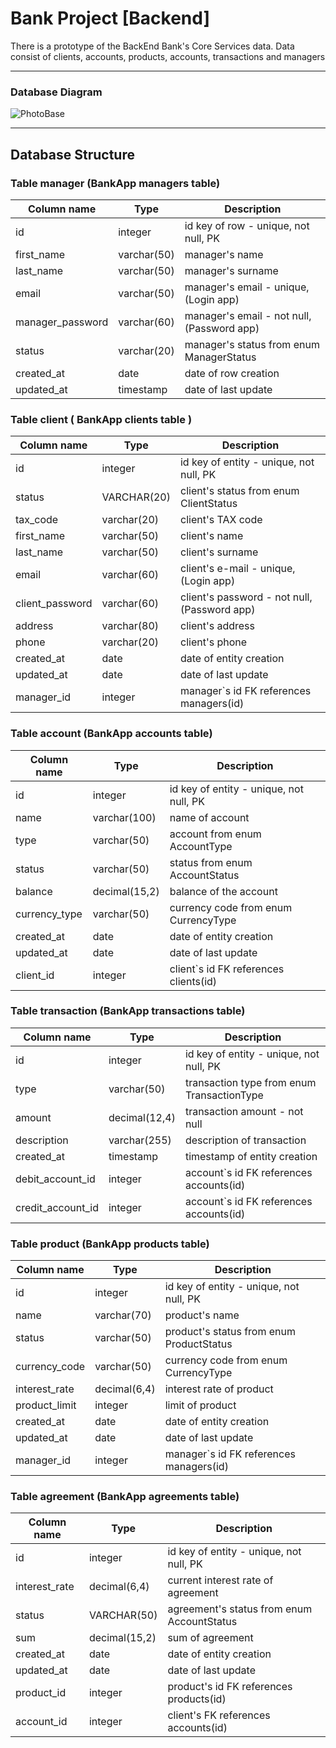 # Bank Project [Backend]

There is a prototype of the BackEnd Bank's Core Services data.
Data consist of clients, accounts, products, accounts, transactions and managers
___

### Database Diagram
![PhotoBase](https://github.com/SmirnovAlex0891/TelRanOutProject/Db_diagram.jpg)

___
## Database Structure

### Table manager (BankApp managers table)

| Column name      | Type        | Description                                |
|------------------|-------------|--------------------------------------------|
| id               | integer     | id key of row - unique, not null, PK       | 
| first_name       | varchar(50) | manager's name                             | 
| last_name        | varchar(50) | manager's surname                          | 
| email            | varchar(50) | manager's email - unique, (Login app)      | 
| manager_password | varchar(60) | manager's email - not null, (Password app) | 
| status           | varchar(20) | manager's status from enum ManagerStatus   | 
| created_at       | date        | date of row creation                       |
| updated_at       | timestamp   | date of last update                        | 


### Table client ( BankApp clients table )

| Column name     | Type        | Description                                  |
|-----------------|-------------|----------------------------------------------|
| id              | integer     | id key of entity - unique, not null, PK      | 
| status          | VARCHAR(20) | client's status from enum ClientStatus       |
| tax_code        | varchar(20) | client's TAX code                            |
| first_name      | varchar(50) | client's name                                |
| last_name       | varchar(50) | client's surname                             |
| email           | varchar(60) | client's e-mail - unique, (Login app)        |                               
| client_password | varchar(60) | client's password - not null, (Password app) |                               
| address         | varchar(80) | client's address                             |
| phone           | varchar(20) | client's phone                               |                                
| created_at      | date        | date of entity creation                      |
| updated_at      | date        | date of last update                          |
| manager_id      | integer     | manager`s id FK references managers(id)      |


### Table account (BankApp accounts table)

| Column name   | Type          | Description                             |
|---------------|---------------|-----------------------------------------|
| id            | integer       | id key of entity - unique, not null, PK |        
| name          | varchar(100)  | name of account                         |                              
| type          | varchar(50)   | account from enum AccountType           |                                   
| status        | varchar(50)   | status from enum AccountStatus          |                          
| balance       | decimal(15,2) | balance of the account                  | 
| currency_type | varchar(50)   | currency code from enum CurrencyType    |                          
| created_at    | date          | date of entity creation                 |
| updated_at    | date          | date of last update                     |
| client_id     | integer       | client`s id FK references clients(id)   | 


### Table transaction (BankApp transactions table) 

| Column name        | Type          | Description                                 |
|--------------------|---------------|---------------------------------------------|
| id                 | integer       | id key of entity - unique, not null, PK     | 
| type               | varchar(50)   | transaction type  from enum TransactionType | 
| amount             | decimal(12,4) | transaction amount - not null               | 
| description        | varchar(255)  | description of transaction                  | 
| created_at         | timestamp     | timestamp of entity creation                | 
| debit_account_id   | integer       | account`s id FK references accounts(id)     | 
| credit_account_id  | integer       | account`s id FK references accounts(id)     | 


### Table product (BankApp products table)

| Column name   | Type         | Description                              |
|---------------|--------------|------------------------------------------|
| id            | integer      | id key of entity - unique, not null, PK  |
| name          | varchar(70)  | product's name                           |
| status        | varchar(50)  | product's status from enum ProductStatus |
| currency_code | varchar(50)  | currency code from enum CurrencyType     |
| interest_rate | decimal(6,4) | interest rate of product                 |
| product_limit | integer      | limit of product                         |
| created_at    | date         | date of entity creation                  |
| updated_at    | date         | date of last update                      |
| manager_id    | integer      | manager`s id FK references managers(id)  |


### Table agreement (BankApp agreements table)

| Column name   | Type          | Description                                |
|---------------|---------------|--------------------------------------------|
| id            | integer       | id key of entity - unique, not null, PK    |
| interest_rate | decimal(6,4)	 | current interest rate of agreement         | 
| status        | VARCHAR(50)   | agreement's status from enum AccountStatus | 
| sum           | decimal(15,2) | sum of agreement                           | 
| created_at    | date          | date of entity creation                    | 
| updated_at    | date          | date of last update                        | 
| product_id    | integer       | product's id FK references products(id)    |
| account_id    | integer       | client's FK references accounts(id)        | 
